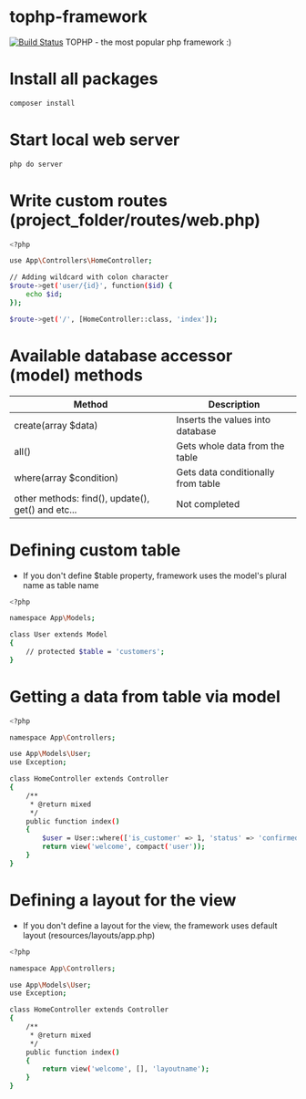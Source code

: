 # tophp-framework

[![Build Status](https://travis-ci.org/joemccann/dillinger.svg?branch=master)](https://github.com/sobirjonovs/tophp-framework) TOPHP - the most popular php framework :)

# Install all packages
```sh
composer install
```
# Start local web server
```sh
php do server
```
# Write custom routes (project_folder/routes/web.php)
```sh
<?php

use App\Controllers\HomeController;

// Adding wildcard with colon character
$route->get('user/{id}', function($id) {
    echo $id;
});

$route->get('/', [HomeController::class, 'index']);
```

# Available database accessor (model) methods
| Method | Description |
| ------ | ------ |
| create(array $data) | Inserts the values into database |
| all() | Gets whole data from the table |
| where(array $condition) | Gets data conditionally from table |
| other methods: find(), update(), get() and etc... | Not completed |

# Defining custom table
- If you don't define $table property, framework uses the model's plural name as table name
```sh
<?php

namespace App\Models;

class User extends Model
{
    // protected $table = 'customers'; 
}
```
# Getting a data from table via model
```sh
<?php

namespace App\Controllers;

use App\Models\User;
use Exception;

class HomeController extends Controller
{
    /**
     * @return mixed
     */
    public function index()
    {
        $user = User::where(['is_customer' => 1, 'status' => 'confirmed'])->get();
        return view('welcome', compact('user'));
    }
}

```
# Defining a layout for the view
- If you don't define a layout for the view, the framework uses default layout (resources/layouts/app.php)
```sh
<?php

namespace App\Controllers;

use App\Models\User;
use Exception;

class HomeController extends Controller
{
    /**
     * @return mixed
     */
    public function index()
    {
        return view('welcome', [], 'layoutname');
    }
}

```
